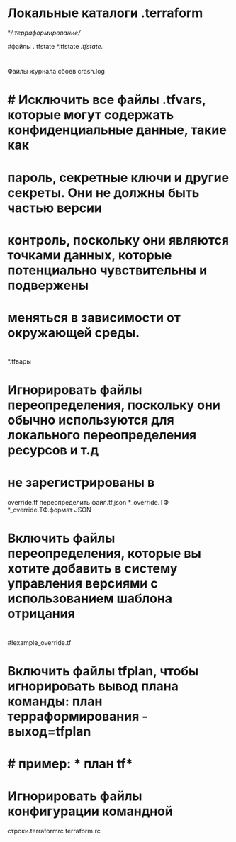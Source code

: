 # Локальные каталоги .terraform
**/.терраформирование/*

#файлы .
tfstate *.tfstate
*.tfstate.*

#
Файлы журнала сбоев crash.log

# # Исключить все файлы .tfvars, которые могут содержать конфиденциальные данные, такие как
# пароль, секретные ключи и другие секреты. Они не должны быть частью версии
# контроль, поскольку они являются точками данных, которые потенциально чувствительны и подвержены
# меняться в зависимости от окружающей среды.
#
*.tfвары

# Игнорировать файлы переопределения, поскольку они обычно используются для локального переопределения ресурсов и т.д
# не зарегистрированы в
override.tf
переопределить файл.tf.json
*_override.ТФ
*_override.ТФ.формат JSON

# Включить файлы переопределения, которые вы хотите добавить в систему управления версиями с использованием шаблона отрицания
#
#!example_override.tf

# Включить файлы tfplan, чтобы игнорировать вывод плана команды: план терраформирования - выход=tfplan
# # пример: * план tf*

# Игнорировать файлы конфигурации командной
строки.terraformrc
terraform.rc
